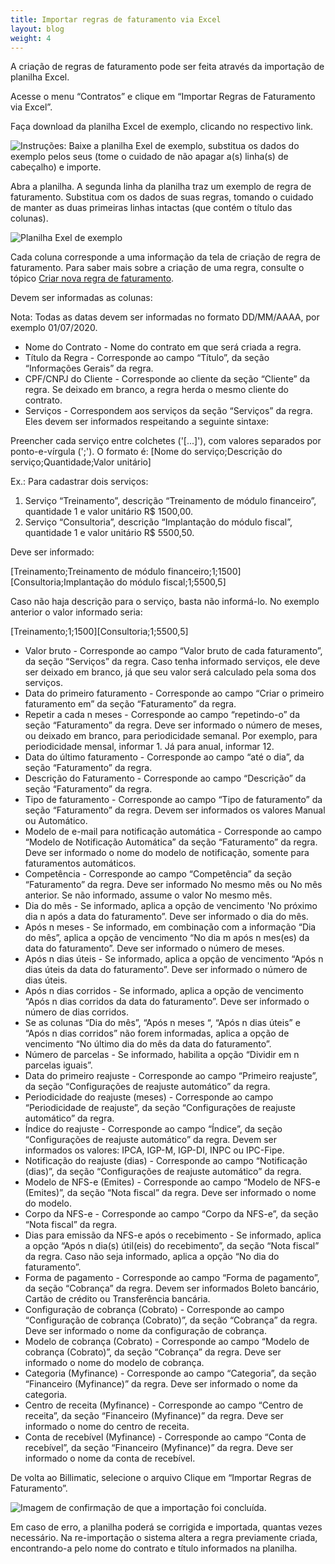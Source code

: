 ```yaml
---
title: Importar regras de faturamento via Excel
layout: blog
weight: 4
---
```

A criação de regras de faturamento pode ser feita através da importação de planilha Excel.

Acesse o menu “Contratos” e clique em “Importar Regras de Faturamento via Excel”.

Faça download da planilha Excel de exemplo, clicando no respectivo link.

![Instruções: Baixe a planilha Exel de exemplo, substitua os dados do exemplo pelos seus (tome o cuidado de não apagar a(s) linha(s) de cabeçalho) e importe.](/images/uploads/importar-regras-de-faturamento-via-excel-1.png "Importar regras de faturamento via Excel - 1")

Abra a planilha. A segunda linha da planilha traz um exemplo de regra de faturamento. Substitua com os dados de suas regras, tomando o cuidado de manter as duas primeiras linhas intactas (que contém o título das colunas).

![Planilha Exel de exemplo](/images/uploads/importar-regras-de-faturamento-via-excel-2.png "Importar regras de faturamento via Excel - 2")

Cada coluna corresponde a uma informação da tela de criação de regra de faturamento. Para saber mais sobre a criação de uma regra, consulte o tópico [Criar nova regra de faturamento](/docs/configuracoes-iniciais/programe-seus-faturamentos/criar-nova-regra-de-faturamento/).

Devem ser informadas as colunas:

Nota: Todas as datas devem ser informadas no formato DD/MM/AAAA, por exemplo 01/07/2020.

* Nome do Contrato - Nome do contrato em que será criada a regra.
* Título da Regra - Corresponde ao campo “Título”, da seção “Informações Gerais” da regra.
* CPF/CNPJ do Cliente - Corresponde ao cliente da seção “Cliente” da regra. Se deixado em branco, a regra herda o mesmo cliente do contrato.
* Serviços - Correspondem aos serviços da seção “Serviços” da regra. Eles devem ser informados respeitando a seguinte sintaxe:

Preencher cada serviço entre colchetes ('\[...]'), com valores separados por ponto-e-vírgula (';'). O formato é: \[Nome do serviço;Descrição do serviço;Quantidade;Valor unitário]

Ex.: Para cadastrar dois serviços:

1. Serviço “Treinamento”, descrição “Treinamento de módulo financeiro”, quantidade 1 e valor unitário R$ 1500,00.
2. Serviço “Consultoria”, descrição “Implantação do módulo fiscal”, quantidade 1 e valor unitário R$ 5500,50.

Deve ser informado:

\[Treinamento;Treinamento de módulo financeiro;1;1500]\[Consultoria;Implantação do módulo fiscal;1;5500,5]

Caso não haja descrição para o serviço, basta não informá-lo. No exemplo anterior o valor informado seria:

\[Treinamento;1;1500]\[Consultoria;1;5500,5]

* Valor bruto - Corresponde ao campo “Valor bruto de cada faturamento”, da seção “Serviços” da regra. Caso tenha informado serviços, ele deve ser deixado em branco, já que seu valor será calculado pela soma dos serviços.
* Data do primeiro faturamento - Corresponde ao campo “Criar o primeiro faturamento em” da seção “Faturamento” da regra.
* Repetir a cada n meses - Corresponde ao campo “repetindo-o” da seção “Faturamento” da regra. Deve ser informado o número de meses, ou deixado em branco, para periodicidade semanal. Por exemplo, para periodicidade mensal, informar 1. Já para anual, informar 12.
* Data do último faturamento - Corresponde ao campo “até o dia”, da seção “Faturamento” da regra.
* Descrição do Faturamento - Corresponde ao campo “Descrição” da seção “Faturamento” da regra.
* Tipo de faturamento - Corresponde ao campo “Tipo de faturamento” da seção “Faturamento” da regra. Devem ser informados os valores Manual ou Automático.
* Modelo de e-mail para notificação automática - Corresponde ao campo “Modelo de Notificação Automática” da seção “Faturamento” da regra. Deve ser informado o nome do modelo de notificação, somente para faturamentos automáticos.
* Competência - Corresponde ao campo “Competência” da seção “Faturamento” da regra. Deve ser informado No mesmo mês ou No mês anterior. Se não informado, assume o valor No mesmo mês.
* Dia do mês - Se informado, aplica a opção de vencimento 'No próximo dia n após a data do faturamento”. Deve ser informado o dia do mês.
* Após n meses - Se informado, em combinação com a informação “Dia do mês”, aplica a opção de vencimento “No dia m após n mes(es) da data do faturamento”. Deve ser informado o número de meses.
* Após n dias úteis - Se informado, aplica a opção de vencimento “Após n dias úteis da data do faturamento”. Deve ser informado o número de dias úteis.
* Após n dias corridos - Se informado, aplica a opção de vencimento “Após n dias corridos da data do faturamento”. Deve ser informado o número de dias corridos.
* Se as colunas “Dia do mês”, “Após n meses “, “Após n dias úteis” e “Após n dias corridos” não forem informadas, aplica a opção de vencimento “No último dia do mês da data do faturamento”.
* Número de parcelas - Se informado, habilita a opção “Dividir em n parcelas iguais”.
* Data do primeiro reajuste - Corresponde ao campo “Primeiro reajuste”, da seção “Configurações de reajuste automático” da regra.
* Periodicidade do reajuste (meses) - Corresponde ao campo “Periodicidade de reajuste”, da seção “Configurações de reajuste automático” da regra.
* Índice do reajuste - Corresponde ao campo “Índice”, da seção “Configurações de reajuste automático” da regra. Devem ser informados os valores: IPCA, IGP-M, IGP-DI, INPC ou IPC-Fipe.
* Notificação do reajuste (dias) - Corresponde ao campo “Notificação (dias)”, da seção “Configurações de reajuste automático” da regra.
* Modelo de NFS-e (Emites) - Corresponde ao campo “Modelo de NFS-e (Emites)”, da seção “Nota fiscal” da regra. Deve ser informado o nome do modelo.
* Corpo da NFS-e - Corresponde ao campo “Corpo da NFS-e”, da seção “Nota fiscal” da regra.
* Dias para emissão da NFS-e após o recebimento - Se informado, aplica a opção “Após n dia(s) útil(eis) do recebimento”, da seção “Nota fiscal” da regra. Caso não seja informado, aplica a opção “No dia do faturamento”.
* Forma de pagamento - Corresponde ao campo “Forma de pagamento”, da seção “Cobrança” da regra. Devem ser informados Boleto bancário, Cartão de crédito ou Transferência bancária.
* Configuração de cobrança (Cobrato) - Corresponde ao campo “Configuração de cobrança (Cobrato)”, da seção “Cobrança” da regra. Deve ser informado o nome da configuração de cobrança.
* Modelo de cobrança (Cobrato) - Corresponde ao campo “Modelo de cobrança (Cobrato)”, da seção “Cobrança” da regra. Deve ser informado o nome do modelo de cobrança.
* Categoria (Myfinance) - Corresponde ao campo “Categoria”, da seção “Financeiro (Myfinance)” da regra. Deve ser informado o nome da categoria.
* Centro de receita (Myfinance) - Corresponde ao campo “Centro de receita”, da seção “Financeiro (Myfinance)” da regra. Deve ser informado o nome do centro de receita.
* Conta de recebível (Myfinance) - Corresponde ao campo “Conta de recebível”, da seção “Financeiro (Myfinance)” da regra. Deve ser informado o nome da conta de recebível.

De volta ao Billimatic, selecione o arquivo Clique em “Importar Regras de Faturamento”.

![Imagem de confirmação de que a importação foi concluída.](/images/uploads/importar-regras-de-faturamento-via-excel-3.png "Importar regras de faturamento via Excel - 3")

Em caso de erro, a planilha poderá se corrigida e importada, quantas vezes necessário. Na re-importação o sistema altera a regra previamente criada, encontrando-a pelo nome do contrato e título informados na planilha.